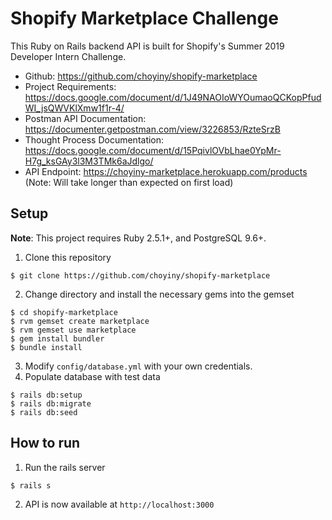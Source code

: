 # Shopify Marketplace Challenge
This Ruby on Rails backend API is built for Shopify's Summer 2019 Developer Intern Challenge.

- Github: https://github.com/choyiny/shopify-marketplace
- Project Requirements: https://docs.google.com/document/d/1J49NAOIoWYOumaoQCKopPfudWI_jsQWVKlXmw1f1r-4/
- Postman API Documentation: https://documenter.getpostman.com/view/3226853/RzteSrzB
- Thought Process Documentation: https://docs.google.com/document/d/15PqivlOVbLhae0YpMr-H7g_ksGAy3l3M3TMk6aJdlgo/
- API Endpoint: https://choyiny-marketplace.herokuapp.com/products (Note: Will take longer than expected on first load)

## Setup
**Note**: This project requires Ruby 2.5.1+, and PostgreSQL 9.6+.

1. Clone this repository
```
$ git clone https://github.com/choyiny/shopify-marketplace
```
2. Change directory and install the necessary gems into the gemset
```
$ cd shopify-marketplace
$ rvm gemset create marketplace
$ rvm gemset use marketplace
$ gem install bundler
$ bundle install
```
3. Modify `config/database.yml` with your own credentials.
4. Populate database with test data
```
$ rails db:setup
$ rails db:migrate
$ rails db:seed
```

## How to run
1. Run the rails server
```
$ rails s
```
2. API is now available at `http://localhost:3000`
